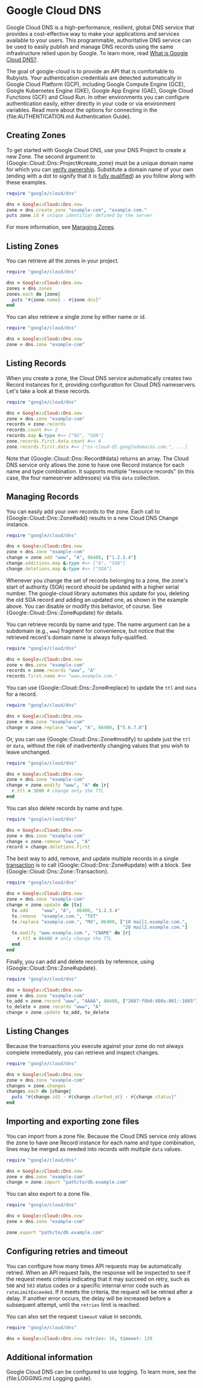 # Google Cloud DNS

Google Cloud DNS is a high-performance, resilient, global DNS service that
provides a cost-effective way to make your applications and services
available to your users. This programmable, authoritative DNS service can
be used to easily publish and manage DNS records using the same
infrastructure relied upon by Google. To learn more, read [What is Google
Cloud DNS?](https://cloud.google.com/dns/what-is-cloud-dns).

The goal of google-cloud is to provide an API that is comfortable to Rubyists.
Your authentication credentials are detected automatically in Google Cloud
Platform (GCP), including Google Compute Engine (GCE), Google Kubernetes Engine
(GKE), Google App Engine (GAE), Google Cloud Functions (GCF) and Cloud Run. In
other environments you can configure authentication easily, either directly in
your code or via environment variables. Read more about the options for
connecting in the {file:AUTHENTICATION.md Authentication Guide}.

## Creating Zones

To get started with Google Cloud DNS, use your DNS Project to create a new
Zone. The second argument to {Google::Cloud::Dns::Project#create_zone}
must be a unique domain name for which you can [verify
ownership](https://www.google.com/webmasters/verification/home).
Substitute a domain name of your own (ending with a dot to signify that it
is [fully
qualified](https://en.wikipedia.org/wiki/Fully_qualified_domain_name)) as
you follow along with these examples.

```ruby
require "google/cloud/dns"

dns = Google::Cloud::Dns.new
zone = dns.create_zone "example-com", "example.com."
puts zone.id # unique identifier defined by the server
```

For more information, see [Managing
Zones](https://cloud.google.com/dns/zones/).

## Listing Zones

You can retrieve all the zones in your project.

```ruby
require "google/cloud/dns"

dns = Google::Cloud::Dns.new
zones = dns.zones
zones.each do |zone|
  puts "#{zone.name} - #{zone.dns}"
end
```

You can also retrieve a single zone by either name or id.

```ruby
require "google/cloud/dns"

dns = Google::Cloud::Dns.new
zone = dns.zone "example-com"
```

## Listing Records

When you create a zone, the Cloud DNS service automatically creates two
Record instances for it, providing configuration for Cloud DNS
nameservers. Let's take a look at these records.

```ruby
require "google/cloud/dns"

dns = Google::Cloud::Dns.new
zone = dns.zone "example-com"
records = zone.records
records.count #=> 2
records.map &:type #=> ["NS", "SOA"]
zone.records.first.data.count #=> 4
zone.records.first.data #=> ["ns-cloud-d1.googledomains.com.", ...]
```

Note that {Google::Cloud::Dns::Record#data} returns an array. The Cloud
DNS service only allows the zone to have one Record instance for each name
and type combination. It supports multiple "resource records" (in this
case, the four nameserver addresses) via this `data` collection.

## Managing Records

You can easily add your own records to the zone. Each call to
{Google::Cloud::Dns::Zone#add} results in a new Cloud DNS Change instance.

```ruby
require "google/cloud/dns"

dns = Google::Cloud::Dns.new
zone = dns.zone "example-com"
change = zone.add "www", "A", 86400, ["1.2.3.4"]
change.additions.map &:type #=> ["A", "SOA"]
change.deletions.map &:type #=> ["SOA"]
```

Whenever you change the set of records belonging to a zone, the zone's
start of authority (SOA) record should be updated with a higher serial
number. The google-cloud library automates this update for you, deleting
the old SOA record and adding an updated one, as shown in the example
above. You can disable or modify this behavior, of course. See
{Google::Cloud::Dns::Zone#update} for details.

You can retrieve records by name and type. The name argument can be a
subdomain (e.g., `www`) fragment for convenience, but notice that the
retrieved record's domain name is always fully-qualified.

```ruby
require "google/cloud/dns"

dns = Google::Cloud::Dns.new
zone = dns.zone "example-com"
records = zone.records "www", "A"
records.first.name #=> "www.example.com."
```

You can use {Google::Cloud::Dns::Zone#replace} to update the `ttl` and
`data` for a record.

```ruby
require "google/cloud/dns"

dns = Google::Cloud::Dns.new
zone = dns.zone "example-com"
change = zone.replace "www", "A", 86400, ["5.6.7.8"]
```

Or, you can use {Google::Cloud::Dns::Zone#modify} to update just the `ttl`
or `data`, without the risk of inadvertently changing values that you wish
to leave unchanged.

```ruby
require "google/cloud/dns"

dns = Google::Cloud::Dns.new
zone = dns.zone "example-com"
change = zone.modify "www", "A" do |r|
  r.ttl = 3600 # change only the TTL
end
```

You can also delete records by name and type.

```ruby
require "google/cloud/dns"

dns = Google::Cloud::Dns.new
zone = dns.zone "example-com"
change = zone.remove "www", "A"
record = change.deletions.first
```

The best way to add, remove, and update multiple records in a single
[transaction](https://cloud.google.com/dns/records) is to call
{Google::Cloud::Dns::Zone#update} with a block. See
{Google::Cloud::Dns::Zone::Transaction}.

```ruby
require "google/cloud/dns"

dns = Google::Cloud::Dns.new
zone = dns.zone "example-com"
change = zone.update do |tx|
  tx.add     "www", "A",  86400, "1.2.3.4"
  tx.remove  "example.com.", "TXT"
  tx.replace "example.com.", "MX", 86400, ["10 mail1.example.com.",
                                           "20 mail2.example.com."]
  tx.modify "www.example.com.", "CNAME" do |r|
    r.ttl = 86400 # only change the TTL
  end
end
```

Finally, you can add and delete records by reference, using
{Google::Cloud::Dns::Zone#update}.

```ruby
require "google/cloud/dns"

dns = Google::Cloud::Dns.new
zone = dns.zone "example-com"
to_add = zone.record "www", "AAAA", 86400, ["2607:f8b0:400a:801::1005"]
to_delete = zone.records "www", "A"
change = zone.update to_add, to_delete
```

## Listing Changes

Because the transactions you execute against your zone do not always
complete immediately, you can retrieve and inspect changes.

```ruby
require "google/cloud/dns"

dns = Google::Cloud::Dns.new
zone = dns.zone "example-com"
changes = zone.changes
changes.each do |change|
  puts "#{change.id} - #{change.started_at} - #{change.status}"
end
```

## Importing and exporting zone files

You can import from a zone file. Because the Cloud DNS service only allows
the zone to have one Record instance for each name and type combination,
lines may be merged as needed into records with multiple `data` values.

```ruby
require "google/cloud/dns"

dns = Google::Cloud::Dns.new
zone = dns.zone "example-com"
change = zone.import "path/to/db.example.com"
```

You can also export to a zone file.

```ruby
require "google/cloud/dns"

dns = Google::Cloud::Dns.new
zone = dns.zone "example-com"

zone.export "path/to/db.example.com"
```

## Configuring retries and timeout

You can configure how many times API requests may be automatically
retried. When an API request fails, the response will be inspected to see
if the request meets criteria indicating that it may succeed on retry,
such as `500` and `503` status codes or a specific internal error code
such as `rateLimitExceeded`. If it meets the criteria, the request will be
retried after a delay. If another error occurs, the delay will be
increased before a subsequent attempt, until the `retries` limit is
reached.

You can also set the request `timeout` value in seconds.

```ruby
require "google/cloud/dns"

dns = Google::Cloud::Dns.new retries: 10, timeout: 120
```

## Additional information

Google Cloud DNS can be configured to use logging. To learn more, see the
{file:LOGGING.md Logging guide}.
